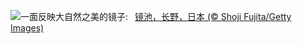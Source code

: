 ![](https://www.bing.com/th?id=OHR.NaganoPond_ZH-CN8794832798_UHD.jpg&w=1000)一面反映大自然之美的镜子:&nbsp;&ensp;[镜池，长野，日本 (© Shoji Fujita/Getty Images)](https://www.bing.com/th?id=OHR.NaganoPond_ZH-CN8794832798_UHD.jpg)
<br><br/>
